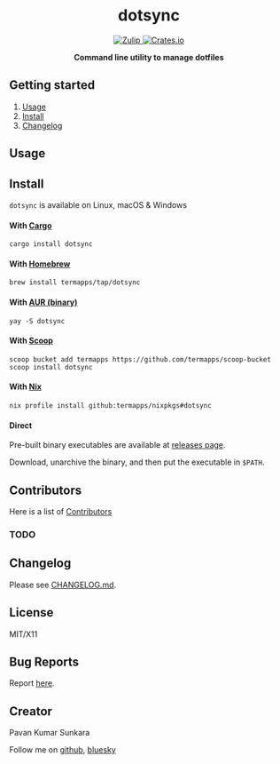 <h1 align="center">dotsync</h1>

<p align="center">
  <a href="https://termapps.zulipchat.com/#narrow/stream/375288-dotsync">
    <img alt="Zulip" src="https://img.shields.io/badge/zulip-join_chat-brightgreen.svg?style=flat-square">
  </a>
  <a href="https://crates.io/crates/dotsync">
    <img alt="Crates.io" src="https://img.shields.io/crates/v/dotsync?style=flat-square">
  </a>
</p>

<p align="center">
  <b>Command line utility to manage dotfiles</b>
</p>

<!-- omit from toc -->
## Getting started

1. [Usage](#usage)
2. [Install](#install)
3. [Changelog](#changelog)

## Usage

<!-- publisher install start -->
## Install

`dotsync` is available on Linux, macOS & Windows

<!-- omit from toc -->
#### With [Cargo](https://crates.io)

```
cargo install dotsync
```

<!-- omit from toc -->
#### With [Homebrew](https://brew.sh)

```
brew install termapps/tap/dotsync
```

<!-- omit from toc -->
#### With [AUR (binary)](https://aur.archlinux.org)

```
yay -S dotsync
```

<!-- omit from toc -->
#### With [Scoop](https://scoop.sh)

```
scoop bucket add termapps https://github.com/termapps/scoop-bucket
scoop install dotsync
```

<!-- omit from toc -->
#### With [Nix](https://nixos.org)

```
nix profile install github:termapps/nixpkgs#dotsync
```

<!-- omit from toc -->
#### Direct

Pre-built binary executables are available at [releases page](https://github.com/termapps/dotsync/releases).

Download, unarchive the binary, and then put the executable in `$PATH`.

<!-- publisher install end -->
<!-- omit from toc -->
## Contributors
Here is a list of [Contributors](http://github.com/termapps/dotsync/contributors)

<!-- omit from toc -->
### TODO

## Changelog
Please see [CHANGELOG.md](CHANGELOG.md).

<!-- omit from toc -->
## License
MIT/X11

<!-- omit from toc -->
## Bug Reports
Report [here](http://github.com/termapps/dotsync/issues).

<!-- omit from toc -->
## Creator
Pavan Kumar Sunkara

Follow me on [github](https://github.com/users/follow?target=pksunkara), [bluesky](http://bsky.app/profile/pksunkara.com)

